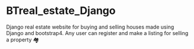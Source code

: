 # BTreal_estate_Django
Django real estate website  for buying and selling houses made using Django and bootstrap4. Any user can register and make a listing for selling a property 🏘️
